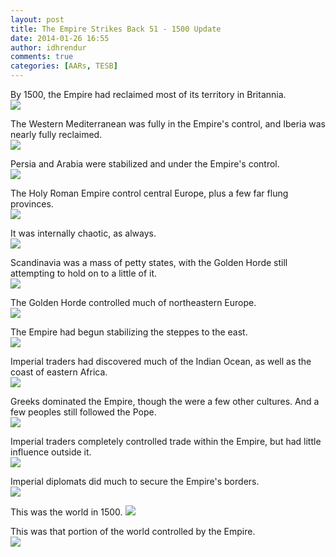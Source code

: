 ```yaml
---
layout: post
title: The Empire Strikes Back 51 - 1500 Update
date: 2014-01-26 16:55
author: idhrendur
comments: true
categories: [AARs, TESB]
---
```

By 1500, the Empire had reclaimed most of its territory in Britannia.  
![](/assets/tesb_images/51-1.png)

The Western Mediterranean was fully in the Empire's control, and Iberia was nearly fully reclaimed.  
![](/assets/tesb_images/51-2.png)

Persia and Arabia were stabilized and under the Empire's control.  
![](/assets/tesb_images/51-3.png)

The Holy Roman Empire control central Europe, plus a few far flung provinces.  
![](/assets/tesb_images/51-4.png)

It was internally chaotic, as always.  
![](/assets/tesb_images/51-5.png)

Scandinavia was a mass of petty states, with the Golden Horde still attempting to hold on to a little of it.  
![](/assets/tesb_images/51-6.png)

The Golden Horde controlled much of northeastern Europe.  
![](/assets/tesb_images/51-7.png)

The Empire had begun stabilizing the steppes to the east.  
![](/assets/tesb_images/51-8.png)

Imperial traders had discovered much of the Indian Ocean, as well as the coast of eastern Africa.  
![](/assets/tesb_images/51-9.png)

Greeks dominated the Empire, though the were a few other cultures. And a few peoples still followed the Pope.  
![](/assets/tesb_images/51-10.png)

Imperial traders completely controlled trade within the Empire, but had little influence outside it.  
![](/assets/tesb_images/51-11.png)

Imperial diplomats did much to secure the Empire's borders.  
![](/assets/tesb_images/51-12.png)

This was the world in 1500. 
![](/assets/tesb_images/51-13.png)

This was that portion of the world controlled by the Empire.  
![](/assets/tesb_images/51-14.png)
